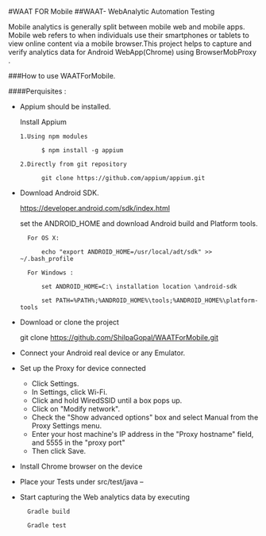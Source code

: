 #WAAT FOR Mobile
##WAAT- WebAnalytic Automation Testing

Mobile analytics is generally split between mobile web and mobile apps. Mobile web refers to when individuals use their smartphones or tablets to view online content via a mobile browser.This project helps to capture and verify analytics data for Android WebApp(Chrome) using BrowserMobProxy .

###How to use WAATForMobile.

####Perquisites : 

* Appium should be installed.

  Install Appium 
  
      1.Using npm modules 
      
		    $ npm install -g appium
		    
      2.Directly from git repository 
      
		    git clone https://github.com/appium/appium.git
		    
* Download Android SDK.

	https://developer.android.com/sdk/index.html
	
	set the ANDROID_HOME and download Android build and Platform tools.
	
	    For OS X:
	    
		    echo "export ANDROID_HOME=/usr/local/adt/sdk" >> ~/.bash_profile
		    
	    For Windows :
	    
		    set ANDROID_HOME=C:\ installation location \android-sdk
		    
		    set PATH=%PATH%;%ANDROID_HOME%\tools;%ANDROID_HOME%\platform-tools
		    

* Download or clone the project 

  	git clone https://github.com/ShilpaGopal/WAATForMobile.git

* Connect your Android real device or any Emulator.

* Set up the Proxy for device connected
	* Click Settings.
	* In Settings, click Wi-Fi.
	* Click and hold WiredSSID until a box pops up.
	* Click on "Modify network".
	* Check the "Show advanced options" box and select Manual from the Proxy Settings menu.
	* Enter your host machine's IP address in the "Proxy hostname" field, and 5555 in the "proxy port" 
	* Then click Save.

* Install Chrome browser on the device

* Place your Tests under src/test/java –

* Start capturing the Web analytics data by executing 

		Gradle build 
	
		Gradle test
